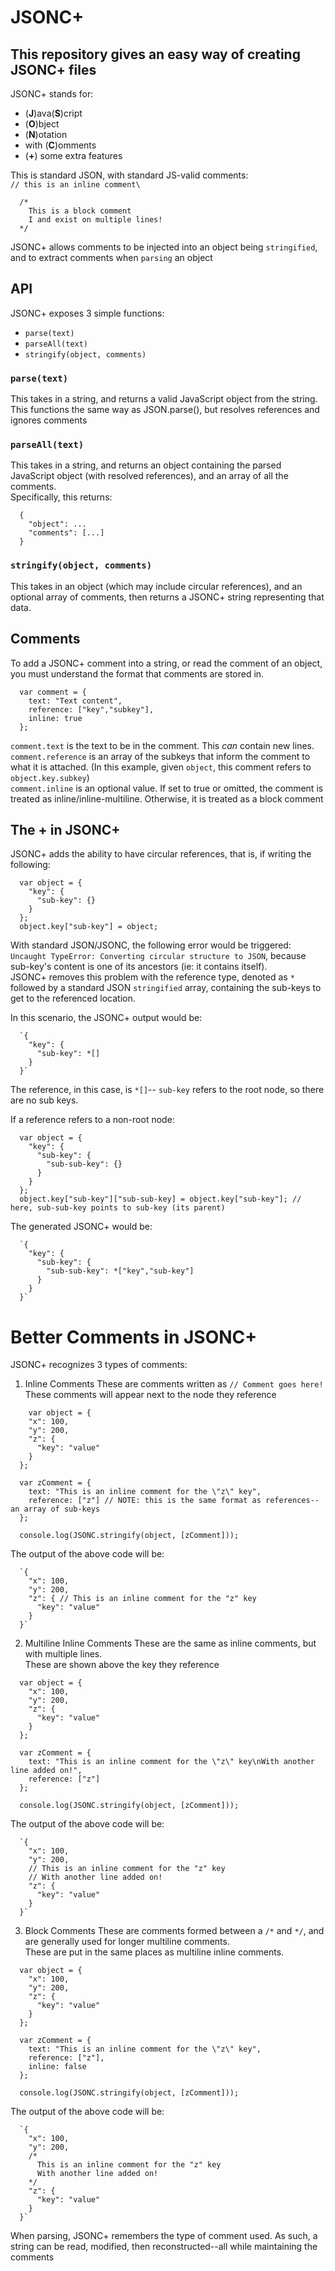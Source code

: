# JSONC+

## This repository gives an easy way of creating JSONC+ files

JSONC+ stands for:
* (**J**)ava(**S**)cript
* (**O**)bject
* (**N**)otation
* with (**C**)omments
* (**+**) some extra features

This is standard JSON, with standard JS-valid comments:\
`// this is an inline comment\`
```
  /*
    This is a block comment
    I and exist on multiple lines!
  */
```

JSONC+ allows comments to be injected into an object being `stringified`, and to extract comments when `parsing` an object

## API
JSONC+ exposes 3 simple functions:
* `parse(text)`
* `parseAll(text)`
* `stringify(object, comments)`

### `parse(text)`
 This takes in a string, and returns a valid JavaScript object from the string. This functions the same way as JSON.parse(), but resolves references and ignores comments

### `parseAll(text)`
  This takes in a string, and returns an object containing the parsed JavaScript object (with resolved references), and an array of all the comments.\
  Specifically, this returns:
  ```
    {
      "object": ...
      "comments": [...]
    }
  ```

### `stringify(object, comments)`
  This takes in an object (which may include circular references), and an optional array of comments, then returns a JSONC+ string representing that data.

## Comments
To add a JSONC+ comment into a string, or read the comment of an object, you must understand the format that comments are stored in.
```
  var comment = {
    text: "Text content",
    reference: ["key","subkey"],
    inline: true
  };
```
`comment.text` is the text to be in the comment. This *can* contain new lines.\
`comment.reference` is an array of the subkeys that inform the comment to what it is attached. (In this example, given `object`, this comment refers to `object.key.subkey`)\
`comment.inline` is an optional value. If set to true or omitted, the comment is treated as inline/inline-multiline. Otherwise, it is treated as a block comment

## The + in JSONC+
JSONC+ adds the ability to have circular references, that is, if writing the following:
```
  var object = {
    "key": {
      "sub-key": {}
    }
  };
  object.key["sub-key"] = object;
```

With standard JSON/JSONC, the following error would be triggered: `Uncaught TypeError: Converting circular structure to JSON`, because sub-key's content is one of its ancestors (ie: it contains itself).\
JSONC+ removes this problem with the reference type, denoted as `*` followed by a standard JSON `stringified` array, containing the sub-keys to get to the referenced location.

In this scenario, the JSONC+ output would be:
```
  `{
    "key": {
      "sub-key": *[]
    }
  }`
```
The reference, in this case, is `*[]`-- `sub-key` refers to the root node, so there are no sub keys.

If a reference refers to a non-root node:
```
  var object = {
    "key": {
      "sub-key": {
        "sub-sub-key": {}
      }
    }
  };
  object.key["sub-key"]["sub-sub-key] = object.key["sub-key"]; // here, sub-sub-key points to sub-key (its parent)
```
The generated JSONC+ would be:
```
  `{
    "key": {
      "sub-key": {
        "sub-sub-key": *["key","sub-key"]
      }
    }
  }`
```

# Better Comments in JSONC+
JSONC+ recognizes 3 types of comments:

1. Inline Comments
  These are comments written as `// Comment goes here!`
  These comments will appear next to the node they reference
  ```
      var object = {
      "x": 100,
      "y": 200,
      "z": {
        "key": "value"
      }
    };

    var zComment = {
      text: "This is an inline comment for the \"z\" key",
      reference: ["z"] // NOTE: this is the same format as references--an array of sub-keys
    };

    console.log(JSONC.stringify(object, [zComment]));
  ```
  The output of the above code will be:
  ```
    `{
      "x": 100,
      "y": 200,
      "z": { // This is an inline comment for the "z" key
        "key": "value"
      }
    }`
  ```
2. Multiline Inline Comments
  These are the same as inline comments, but with multiple lines.\
  These are shown above the key they reference
  ```
    var object = {
      "x": 100,
      "y": 200,
      "z": {
        "key": "value"
      }
    };

    var zComment = {
      text: "This is an inline comment for the \"z\" key\nWith another line added on!",
      reference: ["z"]
    };

    console.log(JSONC.stringify(object, [zComment]));
  ```
  The output of the above code will be:
  ```
    `{
      "x": 100,
      "y": 200,
      // This is an inline comment for the "z" key
      // With another line added on!
      "z": {
        "key": "value"
      }
    }`
  ```
3. Block Comments
  These are comments formed between a `/*` and `*/`, and are generally used for longer multiline comments.\
  These are put in the same places as multiline inline comments.
  ```
    var object = {
      "x": 100,
      "y": 200,
      "z": {
        "key": "value"
      }
    };

    var zComment = {
      text: "This is an inline comment for the \"z\" key",
      reference: ["z"],
      inline: false
    };

    console.log(JSONC.stringify(object, [zComment]));
  ```
  The output of the above code will be:
  ```
    `{
      "x": 100,
      "y": 200,
      /*
        This is an inline comment for the "z" key
        With another line added on!
      */
      "z": {
        "key": "value"
      }
    }`
  ```

When parsing, JSONC+ remembers the type of comment used. As such, a string can be read, modified, then reconstructed--all while maintaining the comments